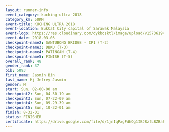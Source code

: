 ```yaml
--- 
layout: runner-info 
event_category: kuching-ultra-2018 
category_km: 50KM 
event-title: KUCHING ULTRA 2018 
event-location: BukCat City capital of Sarawak Malaysia 
event-logo: https://res.cloudinary.com/dykbosktl/image/upload/v1573619473/Logo/kuching-ultra-2018-logo_tlpvm5.png 
event-date: 2018-03-03 
checkpoint-name2: SANTUBONG BRIDGE - CP1 (T-2) 
checkpoint-name3: DBKU (T-3) 
checkpoint-name4: PATINGAN (T-4) 
checkpoint-name5: FINISH (T-5) 
overall_rank: 48
gender_rank: 37
bib: 5093
first_name: Jasmin Bin
last_name: Hj Jefrey Jasmin
gender: M
start: Sun, 02-00-00 am
checkpoint2: Sun, 04-30-19 am
checkpoint3: Sun, 07-22-09 am
checkpoint4: Sun, 09-29-39 am
checkpoint5: Sun, 10-32-01 am
finish: 8-32-01
status: FINISHER
certificate: https://drive.google.com/file/d/1jnIqPxgFdhOg1IEJ8zfLBZBaFDIgmP02/view?usp=sharing","CERTIFICATE")
--- 
```

